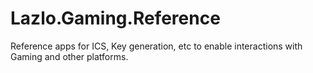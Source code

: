 # Lazlo.Gaming.Reference
Reference apps for ICS, Key generation, etc to enable interactions with Gaming and other platforms. 
